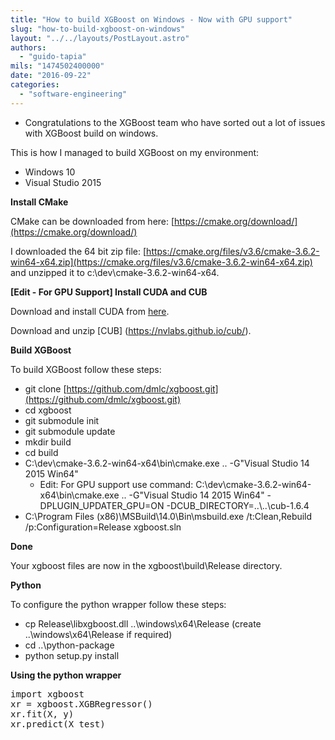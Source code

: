 ```yaml
---
title: "How to build XGBoost on Windows - Now with GPU support"
slug: "how-to-build-xgboost-on-windows"
layout: "../../layouts/PostLayout.astro"
authors: 
  - "guido-tapia"
mils: "1474502400000"
date: "2016-09-22"
categories: 
  - "software-engineering"
---
```


- Congratulations to the XGBoost team who have sorted out a lot of issues with XGBoost build on windows.

This is how I managed to build XGBoost on my environment:

- Windows 10
- Visual Studio 2015

**Install CMake**

CMake can be downloaded from here: [https://cmake.org/download/](https://cmake.org/download/)

I downloaded the 64 bit zip file: [https://cmake.org/files/v3.6/cmake-3.6.2-win64-x64.zip](https://cmake.org/files/v3.6/cmake-3.6.2-win64-x64.zip) and unzipped it to c:\\dev\\cmake-3.6.2-win64-x64.

**\[Edit - For GPU Support\] Install CUDA and CUB**

Download and install CUDA from [here](https://developer.nvidia.com/cuda-downloads).

Download and unzip \[CUB\] (https://nvlabs.github.io/cub/).

**Build XGBoost**

To build XGBoost follow these steps:

- git clone [https://github.com/dmlc/xgboost.git](https://github.com/dmlc/xgboost.git)
- cd xgboost
- git submodule init
- git submodule update
- mkdir build
- cd build
- C:\\dev\\cmake-3.6.2-win64-x64\\bin\\cmake.exe .. -G"Visual Studio 14 2015 Win64"
    - Edit: For GPU support use command: C:\\dev\\cmake-3.6.2-win64-x64\\bin\\cmake.exe .. -G"Visual Studio 14 2015 Win64" -DPLUGIN\_UPDATER\_GPU=ON -DCUB\_DIRECTORY=..\\..\\cub-1.6.4
- C:\\Program Files (x86)\\MSBuild\\14.0\\Bin\\msbuild.exe /t:Clean,Rebuild /p:Configuration=Release xgboost.sln

**Done**

Your xgboost files are now in the xgboost\\build\\Release directory.

**Python**

To configure the python wrapper follow these steps:

- cp Release\\libxgboost.dll ..\\windows\\x64\\Release (create ..\\windows\\x64\\Release if required)
- cd ..\\python-package
- python setup.py install

**Using the python wrapper**

<pre>import xgboost
xr = xgboost.XGBRegressor()
xr.fit(X, y)
xr.predict(X_test)</pre>


